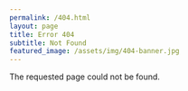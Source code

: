 ```yaml
---
permalink: /404.html
layout: page
title: Error 404
subtitle: Not Found
featured_image: /assets/img/404-banner.jpg
---
```


The requested page could not be found.
